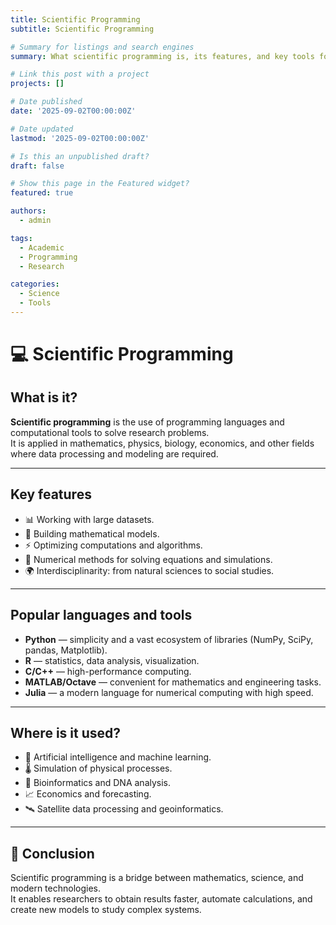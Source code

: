 ```yaml
---
title: Scientific Programming
subtitle: Scientific Programming

# Summary for listings and search engines
summary: What scientific programming is, its features, and key tools for researchers.

# Link this post with a project
projects: []

# Date published
date: '2025-09-02T00:00:00Z'

# Date updated
lastmod: '2025-09-02T00:00:00Z'

# Is this an unpublished draft?
draft: false

# Show this page in the Featured widget?
featured: true

authors:
  - admin

tags:
  - Academic
  - Programming
  - Research

categories:
  - Science
  - Tools
---
```


# 💻 Scientific Programming  

## What is it?  

**Scientific programming** is the use of programming languages and computational tools to solve research problems.  
It is applied in mathematics, physics, biology, economics, and other fields where data processing and modeling are required.  

---

## Key features  

- 📊 Working with large datasets.  
- 🔬 Building mathematical models.  
- ⚡ Optimizing computations and algorithms.  
- 🧮 Numerical methods for solving equations and simulations.  
- 🌍 Interdisciplinarity: from natural sciences to social studies.  

---

## Popular languages and tools  

- **Python** — simplicity and a vast ecosystem of libraries (NumPy, SciPy, pandas, Matplotlib).  
- **R** — statistics, data analysis, visualization.  
- **C/C++** — high-performance computing.  
- **MATLAB/Octave** — convenient for mathematics and engineering tasks.  
- **Julia** — a modern language for numerical computing with high speed.  

---

## Where is it used?  

- 🧠 Artificial intelligence and machine learning.  
- 🌡 Simulation of physical processes.  
- 💊 Bioinformatics and DNA analysis.  
- 📈 Economics and forecasting.  
- 🛰 Satellite data processing and geoinformatics.  

---

## 📌 Conclusion  

Scientific programming is a bridge between mathematics, science, and modern technologies.  
It enables researchers to obtain results faster, automate calculations, and create new models to study complex systems.  

